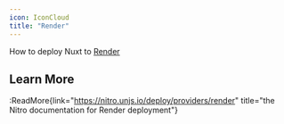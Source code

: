 ```yaml
---
icon: IconCloud
title: "Render"
---
```


How to deploy Nuxt to [Render](https://render.com/)

## Learn More

:ReadMore{link="https://nitro.unjs.io/deploy/providers/render" title="the Nitro documentation for Render deployment"}
